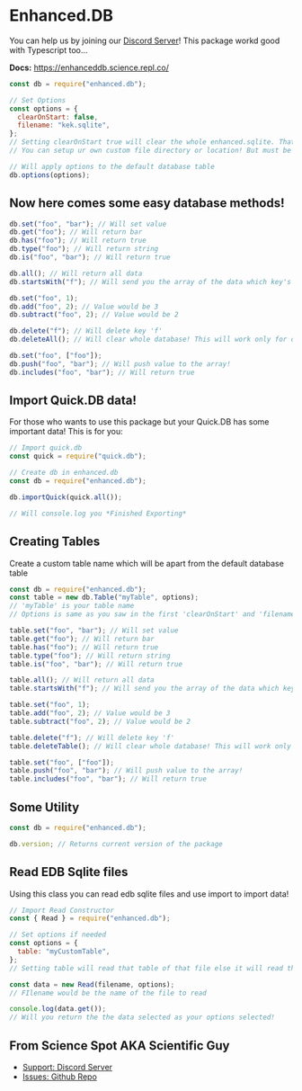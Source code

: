# Enhanced.DB

You can help us by joining our [Discord Server](https://discord.gg/FrduEZd)!
This package workd good with Typescript too...

**Docs:** https://enhanceddb.science.repl.co/

```js
const db = require("enhanced.db");

// Set Options
const options = {
  clearOnStart: false,
  filename: "kek.sqlite",
};
// Setting clearOnStart true will clear the whole enhanced.sqlite. That would be false by default so if you dont need of that option no need of using options parameter!
// You can setup ur own custom file directory or location! But must be perfect for Sqlite Environment! It would be default to enhanced.sqlite!

// Will apply options to the default database table
db.options(options);
```

## Now here comes some easy database methods!

```js
db.set("foo", "bar"); // Will set value
db.get("foo"); // Will return bar
db.has("foo"); // Will return true
db.type("foo"); // Will return string
db.is("foo", "bar"); // Will return true

db.all(); // Will return all data
db.startsWith("f"); // Will send you the array of the data which key's starts with f

db.set("foo", 1);
db.add("foo", 2); // Value would be 3
db.subtract("foo", 2); // Value would be 2

db.delete("f"); // Will delete key 'f'
db.deleteAll(); // Will clear whole database! This will work only for default database table! If you are using custom table make sure that you use db.deleteTable()

db.set("foo", ["foo"]);
db.push("foo", "bar"); // Will push value to the array!
db.includes("foo", "bar"); // Will return true
```

## Import Quick.DB data!

For those who wants to use this package but your Quick.DB has some important data! This is for you:

```js
// Import quick.db
const quick = require("quick.db");

// Create db in enhanced.db
const db = require("enhanced.db");

db.importQuick(quick.all());

// Will console.log you *Finished Exporting*
```

## Creating Tables

Create a custom table name which will be apart from the default database table

```js
const db = require("enhanced.db");
const table = new db.Table("myTable", options);
// 'myTable' is your table name
// Options is same as you saw in the first 'clearOnStart' and 'filename'

table.set("foo", "bar"); // Will set value
table.get("foo"); // Will return bar
table.has("foo"); // Will return true
table.type("foo"); // Will return string
table.is("foo", "bar"); // Will return true

table.all(); // Will return all data
table.startsWith("f"); // Will send you the array of the data which key's starts with f

table.set("foo", 1);
table.add("foo", 2); // Value would be 3
table.subtract("foo", 2); // Value would be 2

table.delete("f"); // Will delete key 'f'
table.deleteTable(); // Will clear whole database! This will work only for custom table!

table.set("foo", ["foo"]);
table.push("foo", "bar"); // Will push value to the array!
table.includes("foo", "bar"); // Will return true
```

## Some Utility

```js
const db = require("enhanced.db");

db.version; // Returns current version of the package
```

## Read EDB Sqlite files

Using this class you can read edb sqlite files and use import to import data!

```js
// Import Read Constructor
const { Read } = require("enhanced.db");

// Set options if needed
const options = {
  table: "myCustomTable",
};
// Setting table will read that table of that file else it will read the default database one!

const data = new Read(filename, options);
// FIlename would be the name of the file to read

console.log(data.get());
// Will you return the the data selected as your options selected!
```

## From Science Spot AKA Scientific Guy

- [Support: Discord Server](https://discord.gg/FrduEZd)
- [Issues: Github Repo](https://github.com/Scientific-Guy/enhanced.db)
